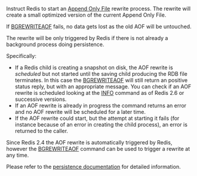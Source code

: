 Instruct Redis to start an [Append Only File][tpaof] rewrite process.
The rewrite will create a small optimized version of the current Append Only
File.

[tpaof]: /topics/persistence#append-only-file

If [BGREWRITEAOF](/commands/bgrewriteaof) fails, no data gets lost as the old AOF will be untouched.

The rewrite will be only triggered by Redis if there is not already a background
process doing persistence.

Specifically:

* If a Redis child is creating a snapshot on disk, the AOF rewrite is _scheduled_ but not started until the saving child producing the RDB file terminates. In this case the [BGREWRITEAOF](/commands/bgrewriteaof) will still return an positive status reply, but with an appropriate message.  You can check if an AOF rewrite is scheduled looking at the [INFO](/commands/info) command as of Redis 2.6 or successive versions.
* If an AOF rewrite is already in progress the command returns an error and no
  AOF rewrite will be scheduled for a later time.
* If the AOF rewrite could start, but the attempt at starting it fails (for instance because of an error in creating the child process), an error is returned to the caller.

Since Redis 2.4 the AOF rewrite is automatically triggered by Redis, however the
[BGREWRITEAOF](/commands/bgrewriteaof) command can be used to trigger a rewrite at any time.

Please refer to the [persistence documentation][tp] for detailed information.

[tp]: /topics/persistence

